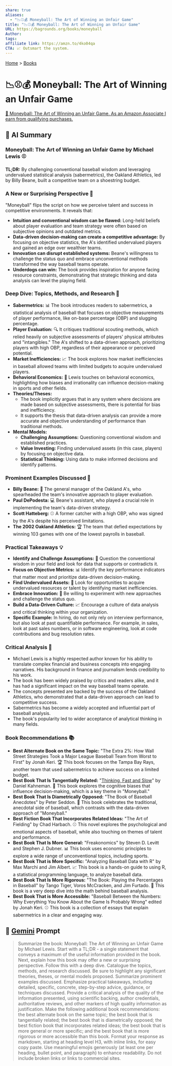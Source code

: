 ```yaml
---
share: true
aliases:
  - "📉⚾💰 Moneyball: The Art of Winning an Unfair Game"
title: "📉⚾💰 Moneyball: The Art of Winning an Unfair Game"
URL: https://bagrounds.org/books/moneyball
Author: 
tags: 
affiliate link: https://amzn.to/4ko04qa
CTA: 📈 Outsmart the system.
---
```

[Home](../index.md) > [Books](./index.md)  
# 📉⚾💰 Moneyball: The Art of Winning an Unfair Game  
[🛒 Moneyball: The Art of Winning an Unfair Game. As an Amazon Associate I earn from qualifying purchases.](https://amzn.to/4ko04qa)  
  
## 🤖 AI Summary  
### Moneyball: The Art of Winning an Unfair Game by Michael Lewis ⚾️  
**TL;DR:** By challenging conventional baseball wisdom and leveraging undervalued statistical analysis (sabermetrics), the Oakland Athletics, led by Billy Beane, built a competitive team on a shoestring budget.  
  
### A New or Surprising Perspective 🤯  
"Moneyball" flips the script on how we perceive talent and success in competitive environments. It reveals that:  
* **Intuition and conventional wisdom can be flawed:** Long-held beliefs about player evaluation and team strategy were often based on subjective opinions and outdated metrics.  
* **Data-driven decision-making can create a competitive advantage:** By focusing on objective statistics, the A's identified undervalued players and gained an edge over wealthier teams.  
* **Innovation can disrupt established systems:** Beane's willingness to challenge the status quo and embrace unconventional methods transformed the way baseball teams operate.  
* **Underdogs can win:** The book provides inspiration for anyone facing resource constraints, demonstrating that strategic thinking and data analysis can level the playing field.  
  
### Deep Dive: Topics, Methods, and Research 🔬  
* **Sabermetrics:** 📊 The book introduces readers to sabermetrics, a statistical analysis of baseball that focuses on objective measurements of player performance, like on-base percentage (OBP) and slugging percentage.  
* **Player Evaluation:** 🔍 It critiques traditional scouting methods, which relied heavily on subjective assessments of players' physical attributes and "intangibles." The A's shifted to a data-driven approach, prioritizing players with high OBP, regardless of their appearance or perceived potential.  
* **Market Inefficiencies:** 📈 The book explores how market inefficiencies in baseball allowed teams with limited budgets to acquire undervalued players.  
* **Behavioral Economics:** 🧠 Lewis touches on behavioral economics, highlighting how biases and irrationality can influence decision-making in sports and other fields.  
* **Theories/Theses:**  
    * The book implicitly argues that in any system where decisions are made based on subjective assessments, there is potential for bias and inefficiency.  
    * It supports the thesis that data-driven analysis can provide a more accurate and objective understanding of performance than traditional methods.  
* **Mental Models:**  
    * **Challenging Assumptions:** Questioning conventional wisdom and established practices.  
    * **Value Investing:** Finding undervalued assets (in this case, players) by focusing on objective data.  
    * **Statistical Thinking:** Using data to make informed decisions and identify patterns.  
  
### Prominent Examples Discussed 🌟  
* **Billy Beane:** 👤 The general manager of the Oakland A's, who spearheaded the team's innovative approach to player evaluation.  
* **Paul DePodesta:** 💻 Beane's assistant, who played a crucial role in implementing the team's data-driven strategy.  
* **Scott Hatteberg:** ⚾️ A former catcher with a high OBP, who was signed by the A's despite his perceived limitations.  
* **The 2002 Oakland Athletics:** 🏆 The team that defied expectations by winning 103 games with one of the lowest payrolls in baseball.  
  
### Practical Takeaways 💡  
* **Identify and Challenge Assumptions:** 🧐 Question the conventional wisdom in your field and look for data that supports or contradicts it.  
* **Focus on Objective Metrics:** 📊 Identify the key performance indicators that matter most and prioritize data-driven decision-making.  
* **Find Undervalued Assets:** 💎 Look for opportunities to acquire undervalued resources or talent by identifying market inefficiencies.  
* **Embrace Innovation:** 🚀 Be willing to experiment with new approaches and challenge the status quo.  
* **Build a Data-Driven Culture:** 📈 Encourage a culture of data analysis and critical thinking within your organization.  
* **Specific Example:** In hiring, do not only rely on interview performance, but also look at past quantifiable performance. For example, in sales, look at past sales numbers, or in software engineering, look at code contributions and bug resolution rates.  
  
### Critical Analysis 🧐  
* Michael Lewis is a highly respected author known for his ability to translate complex financial and business concepts into engaging narratives. His background in finance and journalism lends credibility to his work.  
* The book has been widely praised by critics and readers alike, and it has had a significant impact on the way baseball teams operate.  
* The concepts presented are backed by the success of the Oakland Athletics, who demonstrated that a data-driven approach can lead to competitive success.  
* Sabermetrics has become a widely accepted and influential part of baseball analysis.  
* The book's popularity led to wider acceptance of analytical thinking in many fields.  
  
### Book Recommendations 📚  
* **Best Alternate Book on the Same Topic:** "The Extra 2%: How Wall Street Strategies Took a Major League Baseball Team from Worst to First" by Jonah Keri. 🏆 This book focuses on the Tampa Bay Rays, another team that used sabermetrics to achieve success on a limited budget.  
* **Best Book That Is Tangentially Related:** "[Thinking, Fast and Slow](./thinking-fast-and-slow.md)" by Daniel Kahneman. 🧠 This book explores the cognitive biases that influence decision-making, which is a key theme in "Moneyball."  
* **Best Book That Is Diametrically Opposed:** "The Book of Baseball Anecdotes" by Peter Seddon. 📖 This book celebrates the traditional, anecdotal side of baseball, which contrasts with the data-driven approach of "Moneyball."  
* **Best Fiction Book That Incorporates Related Ideas:** "The Art of Fielding" by Chad Harbach. ⚾️ This novel explores the psychological and emotional aspects of baseball, while also touching on themes of talent and performance.  
* **Best Book That Is More General:** "Freakonomics" by Steven D. Levitt and Stephen J. Dubner. 📊 This book uses economic principles to explore a wide range of unconventional topics, including sports.  
* **Best Book That is More Specific:** "Analyzing Baseball Data with R" by Max Marchi and Jim Albert. 📈 This book is a hands-on guide to using R, a statistical programming language, to analyze baseball data.  
* **Best Book That Is More Rigorous:** "The Book: Playing the Percentages in Baseball" by Tango Tiger, Voros McCracken, and Jim Furtado. 🔢 This book is a very deep dive into the math behind baseball analysis.  
* **Best Book That is More Accessible:** "Baseball Between the Numbers: Why Everything You Know About the Game Is Probably Wrong" edited by Jonah Keri. ⚾️ This book is a collection of essays that explain sabermetrics in a clear and engaging way.  
  
## 💬 [Gemini](https://gemini.google.com) Prompt  
> Summarize the book: Moneyball: The Art of Winning an Unfair Game by Michael Lewis. Start with a TL;DR - a single statement that conveys a maximum of the useful information provided in the book. Next, explain how this book may offer a new or surprising perspective. Follow this with a deep dive. Catalogue the topics, methods, and research discussed. Be sure to highlight any significant theories, theses, or mental models proposed. Summarize prominent examples discussed. Emphasize practical takeaways, including detailed, specific, concrete, step-by-step advice, guidance, or techniques discussed. Provide a critical analysis of the quality of the information presented, using scientific backing, author credentials, authoritative reviews, and other markers of high quality information as justification. Make the following additional book recommendations: the best alternate book on the same topic; the best book that is tangentially related; the best book that is diametrically opposed; the best fiction book that incorporates related ideas; the best book that is more general or more specific; and the best book that is more rigorous or more accessible than this book. Format your response as markdown, starting at heading level H3, with inline links, for easy copy paste. Use meaningful emojis generously (at least one per heading, bullet point, and paragraph) to enhance readability. Do not include broken links or links to commercial sites.